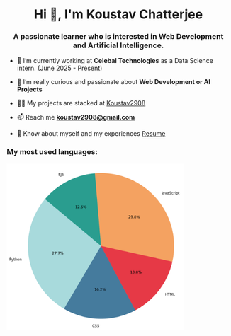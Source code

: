 <h1 align="center">Hi 👋, I'm Koustav Chatterjee</h1>
<h3 align="center">A passionate learner who is interested in Web Development and Artificial Intelligence.</h3>

-   🔭 I’m currently working at **Celebal Technologies** as a Data Science intern. (June 2025 - Present)

-   👯 I’m really curious and passionate about **Web Development or AI Projects**

-   👨‍💻 My projects are stacked at [Koustav2908](https://github.com/Koustav2908?tab=repositories)

-   📫 Reach me **koustav2908@gmail.com**

-   📄 Know about myself and my experiences [Resume](https://drive.google.com/file/d/16mdTdn_Cdpat5sPXSRCabkZwTJfL-am4/view?usp=drivesdk)

<h3 align="left">My most used languages: </h3>

<img align="center" src="github_languages_pie.png" alt="GitHub Languages Pie Chart" width="400"/>
